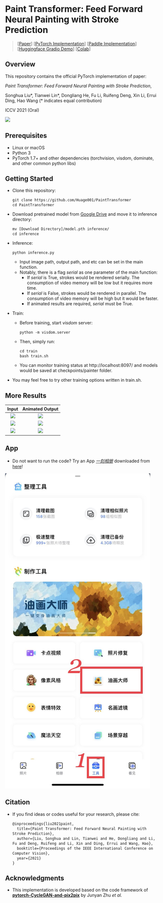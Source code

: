 # Paint Transformer: Feed Forward Neural Painting with Stroke Prediction

> [[Paper](https://arxiv.org/abs/2108.03798)] [[PyTorch Implementation](https://github.com/Huage001/PaintTransformer)] [[Paddle Implementation](https://github.com/PaddlePaddle/PaddleGAN)] [[Huggingface Gradio Demo](https://huggingface.co/spaces/akhaliq/PaintTransformer)] [[Colab](https://colab.research.google.com/drive/1m2gAYOdRIQVxrnVySmA-Pug0H_I13-Sp?usp=sharing)]

## Overview

This repository contains the official PyTorch implementation of paper:

*Paint Transformer: Feed Forward Neural Painting with Stroke Prediction*,

Songhua Liu\*, Tianwei Lin\*, Dongliang He, Fu Li, Ruifeng Deng, Xin Li, Errui Ding, Hao Wang (* indicates equal contribution)

ICCV 2021 (Oral)

![](picture/picture.png)

## Prerequisites

* Linux or macOS
* Python 3
* PyTorch 1.7+ and other dependencies (torchvision, visdom, dominate, and other common python libs)

## Getting Started

* Clone this repository:

  ```shell
  git clone https://github.com/Huage001/PaintTransformer
  cd PaintTransformer
  ```

* Download pretrained model from [Google Drive](https://drive.google.com/file/d/1NDD54BLligyr8tzo8QGI5eihZisXK1nq/view?usp=sharing) and move it to inference directory:

  ```shell
  mv [Download Directory]/model.pth inference/
  cd inference
  ```

* Inference: 

  ```shell
  python inference.py
  ```

  * Input image path, output path, and etc can be set in the main function.
  * Notably, there is a flag *serial* as one parameter of the main function:
    * If *serial* is True, strokes would be rendered serially. The consumption of video memory will be low but it requires more time.
    * If *serial* is False, strokes would be rendered in parallel. The consumption of video memory will be high but it would be faster.
    * If animated results are required, *serial* must be True.

* Train:

  * Before training, start *visdom* server:

    ```shell
    python -m visdom.server
    ```

  * Then, simply run: 

    ```shell
    cd train
    bash train.sh
    ```

  * You can monitor training status at http://localhost:8097/ and models would be saved at checkpoints/painter folder.

* You may feel free to try other training options written in train.sh. 

## More Results

Input             |  Animated Output
:-------------------------:|:-------------------------:
![](picture/1.jpg)  |  ![](picture/1.gif)
![](picture/2.jpg)  |  ![](picture/2.gif)
![](picture/3.jpg)  |  ![](picture/3.gif)

## App

* Do not want to run the code? Try an App [_一刻相册_](https://photo.baidu.com/) downloaded from [here](https://photo.baidu.com/union/youa/home)!

![](picture/yike.jpg)

## Citation

* If you find ideas or codes useful for your research, please cite:

  ```
  @inproceedings{liu2021paint,
    title={Paint Transformer: Feed Forward Neural Painting with Stroke Prediction},
    author={Liu, Songhua and Lin, Tianwei and He, Dongliang and Li, Fu and Deng, Ruifeng and Li, Xin and Ding, Errui and Wang, Hao},
    booktitle={Proceedings of the IEEE International Conference on Computer Vision},
    year={2021}
  }
  ```

## Acknowledgments

* This implementation is developed based on the code framework of **[pytorch-CycleGAN-and-pix2pix](https://github.com/junyanz/pytorch-CycleGAN-and-pix2pix)** by Junyan Zhu *et al.*
